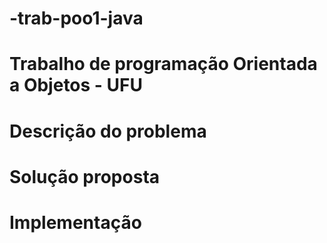 # -trab-poo1-java

# Trabalho de programação Orientada a Objetos - UFU

# Descrição do problema
# Solução proposta
# Implementação
